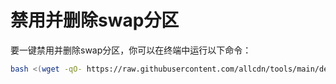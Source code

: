 # 禁用并删除swap分区
要一键禁用并删除swap分区，你可以在终端中运行以下命令：
```bash
bash <(wget -qO- https://raw.githubusercontent.com/allcdn/tools/main/delswap.sh)
